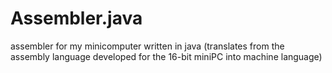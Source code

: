 # Assembler.java
assembler for my minicomputer written in java (translates from the assembly language developed for the 16-bit miniPC into machine language)
